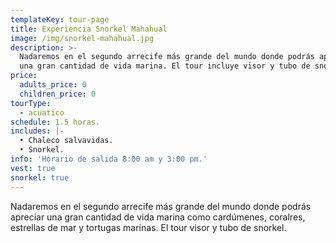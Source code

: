 ```yaml
---
templateKey: tour-page
title: Experiencia Snorkel Mahahual
image: /img/snorkel-mahahual.jpg
description: >-
  Nadaremos en el segundo arrecife más grande del mundo donde podrás apreciar
  una gran cantidad de vida marina. El tour incluye visor y tubo de snorkel.
price:
  adults_price: 0
  children_price: 0
tourType:
  - acuatico
schedule: 1.5 horas.
includes: |-
  • Chaleco salvavidas.
  • Snorkel.
info: 'Horario de salida 8:00 am y 3:00 pm.'
vest: true
snorkel: true
---
```

Nadaremos en el segundo arrecife más grande del mundo
donde podrás apreciar una gran cantidad de vida marina
como cardúmenes, coralres, estrellas de mar y tortugas
marinas. El tour visor y tubo de snorkel.